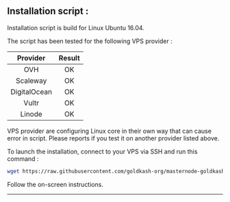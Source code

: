 ## Installation script :

Installation script is build for Linux Ubuntu 16.04.

The script has been tested for the following VPS provider :

| Provider | Result |
| :---: | :---: |
| OVH  | OK |
| Scaleway  | OK |
| DigitalOcean | OK |
| Vultr  | OK |
| Linode  | OK |

VPS provider are configuring Linux core in their own way that can cause error in script. Please reports if you test it on another provider listed above.

To launch the installation, connect to your VPS via SSH and run this command :

```bash
wget https://raw.githubusercontent.com/goldkash-org/masternode-goldkash/master/GoldKash-Masternode.sh && chmod +x GoldKash-Masternode.sh && ./GoldKash-Masternode.sh
```

Follow the on-screen instructions.


---
